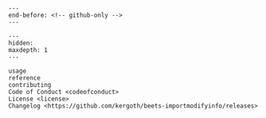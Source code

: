 ```{include} ../README.md
---
end-before: <!-- github-only -->
---
```

<!-- markdownlint-disable MD053 -->

[license]: license
[contributor guide]: contributing
[contributor covenant]: codeofconduct

```{toctree}
---
hidden:
maxdepth: 1
---

usage
reference
contributing
Code of Conduct <codeofconduct>
License <license>
Changelog <https://github.com/kergoth/beets-importmodifyinfo/releases>
```

